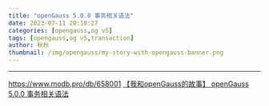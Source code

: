 ```yaml
---
title: "openGauss 5.0.0 事务相关语法"
date: 2023-07-11 20:10:27
categories: [opengauss,og v5]
tags: [opengauss,og v5,transaction]
author: 秋秋
thumbnail: /img/opengauss/my-story-with-opengauss-banner.png
---
```



---
https://www.modb.pro/db/658001
[【我和openGauss的故事】 openGauss 5.0.0 事务相关语法](https://mp.weixin.qq.com/s?__biz=MzIyMDE3ODk1Nw==&mid=2247510760&idx=2&sn=200bad7738043ac6a9b8603bee56fa09)
